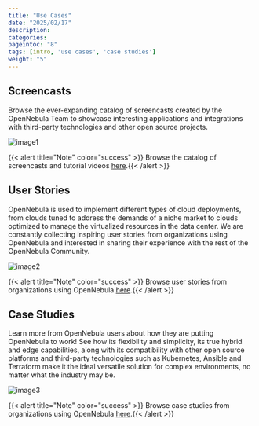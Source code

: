 ```yaml
---
title: "Use Cases"
date: "2025/02/17"
description:
categories:
pageintoc: "8"
tags: [intro, 'use cases', 'case studies']
weight: "5"
---
```


<a id="use-case-screencasts"></a>

<!--# Use Cases -->

## Screencasts

Browse the ever-expanding catalog of screencasts created by the OpenNebula Team to showcase interesting applications and integrations with third-party technologies and other open source projects.

![image1](/images/use_cases.png)

{{< alert title="Note" color="success" >}}
Browse the catalog of screencasts and tutorial videos [here](https://opennebula.io/screencasts/).{{< /alert >}} 

## User Stories

OpenNebula is used to implement different types of cloud deployments, from clouds tuned to address the demands of a niche market to clouds optimized to manage the virtualized resources in the data center. We are constantly collecting inspiring user stories from organizations using OpenNebula and interested in sharing their experience with the rest of the OpenNebula Community.

![image2](/images/user_stories.png)

{{< alert title="Note" color="success" >}}
Browse user stories from organizations using OpenNebula [here](https://opennebula.io/opennebula-user-stories/).{{< /alert >}} 

## Case Studies

Learn more from OpenNebula users about how they are putting OpenNebula to work! See how its flexibility and simplicity, its true hybrid and edge capabilities, along with its compatibility with other open source platforms and third-party technologies such as Kubernetes, Ansible and Terraform make it the ideal versatile solution for complex environments, no matter what the industry may be.

![image3](/images/case_studies.png)

{{< alert title="Note" color="success" >}}
Browse case studies from organizations using OpenNebula [here](https://opennebula.io/case-studies/).{{< /alert >}} 
